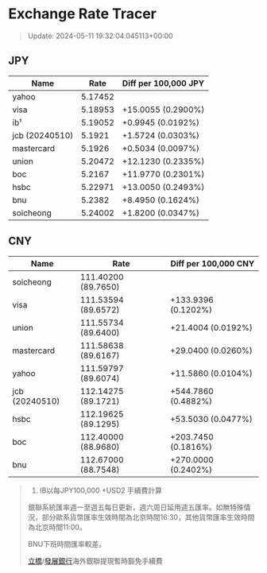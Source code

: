 # Exchange Rate Tracer

> Update: 2024-05-11 19:32:04.045113+00:00

## JPY

| Name           |    Rate | Diff per 100,000 JPY   |
|----------------|---------|------------------------|
| yahoo          | 5.17452 |                        |
| visa           | 5.18953 | +15.0055 (0.2900%)     |
| ib¹            | 5.19052 | +0.9945 (0.0192%)      |
| jcb (20240510) | 5.1921  | +1.5724 (0.0303%)      |
| mastercard     | 5.1926  | +0.5034 (0.0097%)      |
| union          | 5.20472 | +12.1230 (0.2335%)     |
| boc            | 5.2167  | +11.9770 (0.2301%)     |
| hsbc           | 5.22971 | +13.0050 (0.2493%)     |
| bnu            | 5.2382  | +8.4950 (0.1624%)      |
| soicheong      | 5.24002 | +1.8200 (0.0347%)      |

## CNY

| Name           | Rate                | Diff per 100,000 CNY   |
|----------------|---------------------|------------------------|
| soicheong      | 111.40200	(89.7650) |                        |
| visa           | 111.53594	(89.6572) | +133.9396 (0.1202%)    |
| union          | 111.55734	(89.6400) | +21.4004 (0.0192%)     |
| mastercard     | 111.58638	(89.6167) | +29.0400 (0.0260%)     |
| yahoo          | 111.59797	(89.6074) | +11.5860 (0.0104%)     |
| jcb (20240510) | 112.14275	(89.1721) | +544.7860 (0.4882%)    |
| hsbc           | 112.19625	(89.1295) | +53.5030 (0.0477%)     |
| boc            | 112.40000	(88.9680) | +203.7450 (0.1816%)    |
| bnu            | 112.67000	(88.7548) | +270.0000 (0.2402%)    |


> 1. IB以每JPY100,000 +USD2 手續費計算
>
> 銀聯系統匯率週一至週五每日更新，週六周日延用週五匯率。如無特殊情況，部分歐系貨幣匯率生效時間為北京時間16:30，其他貨幣匯率生效時間為北京時間11:00。
>
> BNU下班時間匯率較差。
>
> [立橋](https://www.wlbank.com.mo/uploads/ueditor/file/20181211/1544536513900230.pdf)/[發展銀行](https://www.mdb.com.mo/Service_Charges_20230728.pdf)海外銀聯提現暫時豁免手續費

